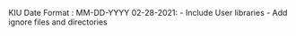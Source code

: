 KIU 
Date Format : MM-DD-YYYY
02-28-2021: 
	- Include User libraries
	- Add ignore files and directories
